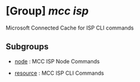 # [Group] _mcc isp_

Microsoft Connected Cache for ISP CLI commands

## Subgroups

- [node](/Commands/mcc/isp/node/readme.md)
: MCC ISP Node Commands

- [resource](/Commands/mcc/isp/resource/readme.md)
: MCC ISP CLI Commands
